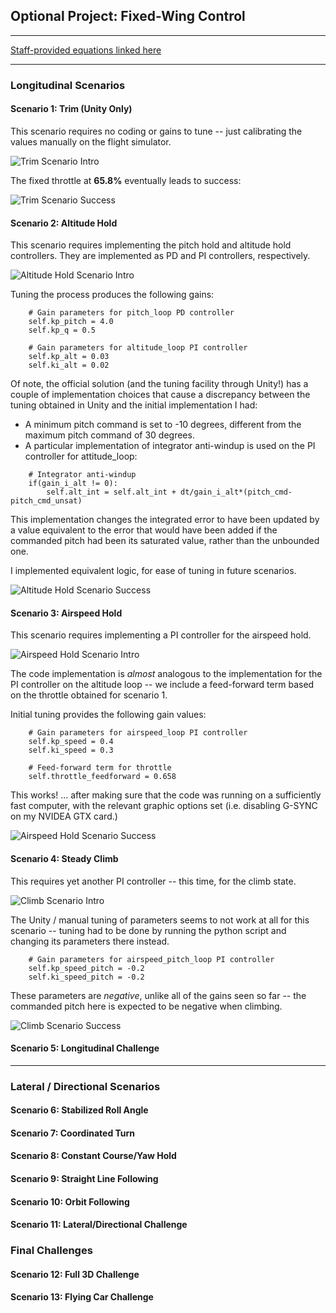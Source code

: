 ## Optional Project: Fixed-Wing Control

---

[Staff-provided equations linked here](https://www.overleaf.com/read/cvqmtzyhqjnj)

---

### Longitudinal Scenarios

#### Scenario 1: Trim (Unity Only)

This scenario requires no coding or gains to tune -- just calibrating the values manually on the flight simulator.

![Trim Scenario Intro](images/scenario1-intro.PNG)

The fixed throttle at **65.8%** eventually leads to success:

![Trim Scenario Success](images/scenario1-success.PNG)


#### Scenario 2: Altitude Hold

This scenario requires implementing the pitch hold and altitude hold controllers.  They are implemented as PD and PI controllers, respectively.

![Altitude Hold Scenario Intro](images/scenario2-intro.PNG)

Tuning the process produces the following gains:

```
    # Gain parameters for pitch_loop PD controller
    self.kp_pitch = 4.0
    self.kp_q = 0.5

    # Gain parameters for altitude_loop PI controller
    self.kp_alt = 0.03
    self.ki_alt = 0.02
```

Of note, the official solution (and the tuning facility through Unity!) has a couple of implementation choices that cause a discrepancy between the tuning obtained in Unity and the initial implementation I had:
- A minimum pitch command is set to -10 degrees, different from the maximum pitch command of 30 degrees.
- A particular implementation of integrator anti-windup is used on the PI controller for attitude_loop:

```
    # Integrator anti-windup
    if(gain_i_alt != 0):
        self.alt_int = self.alt_int + dt/gain_i_alt*(pitch_cmd-pitch_cmd_unsat)
``` 
 
This implementation changes the integrated error to have been updated by a value equivalent to the error that would have been added if the commanded pitch had been its saturated value, rather than the unbounded one.

I implemented equivalent logic, for ease of tuning in future scenarios.

![Altitude Hold Scenario Success](images/scenario2-success.PNG)

#### Scenario 3: Airspeed Hold

This scenario requires implementing a PI controller for the airspeed hold.  

![Airspeed Hold Scenario Intro](images/scenario3-intro.PNG)

The code implementation is *almost* analogous to the implementation for the PI controller on the altitude loop -- we include a feed-forward term based on the throttle obtained for scenario 1.

Initial tuning provides the following gain values:

```
    # Gain parameters for airspeed_loop PI controller
    self.kp_speed = 0.4
    self.ki_speed = 0.3

    # Feed-forward term for throttle
    self.throttle_feedforward = 0.658
```

This works! ... after making sure that the code was running on a sufficiently fast computer, with the relevant graphic options set (i.e. disabling G-SYNC on my NVIDEA GTX card.)

![Airspeed Hold Scenario Success](images/scenario3-success.PNG)

#### Scenario 4: Steady Climb

This requires yet another PI controller -- this time, for the climb state.

![Climb Scenario Intro](images/scenario4-intro.PNG)

The Unity / manual tuning of parameters seems to not work at all for this scenario -- tuning had to be done by running the python script and changing its parameters there instead.

```
    # Gain parameters for airspeed_pitch_loop PI controller
    self.kp_speed_pitch = -0.2
    self.ki_speed_pitch = -0.2
```

These parameters are *negative*, unlike all of the gains seen so far -- the commanded pitch here is expected to be negative when climbing.

![Climb Scenario Success](images/scenario4-succcess.PNG)


#### Scenario 5: Longitudinal Challenge

---

### Lateral / Directional Scenarios


#### Scenario 6: Stabilized Roll Angle

#### Scenario 7: Coordinated Turn

#### Scenario 8: Constant Course/Yaw Hold

#### Scenario 9: Straight Line Following

#### Scenario 10: Orbit Following

#### Scenario 11: Lateral/Directional Challenge

### Final Challenges

#### Scenario 12: Full 3D Challenge

#### Scenario 13: Flying Car Challenge